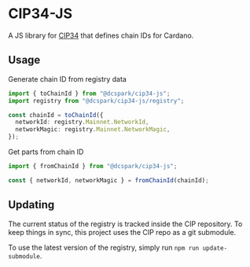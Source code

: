 # CIP34-JS

A JS library for [CIP34](https://github.com/cardano-foundation/CIPs/tree/master/CIP-0034) that defines chain IDs for Cardano.

## Usage

Generate chain ID from registry data

```typescript
import { toChainId } from "@dcspark/cip34-js";
import registry from "@dcspark/cip34-js/registry";

const chainId = toChainId({
  networkId: registry.Mainnet.NetworkId,
  networkMagic: registry.Mainnet.NetworkMagic,
});
```

Get parts from chain ID

```typescript
import { fromChainId } from "@dcspark/cip34-js";

const { networkId, networkMagic } = fromChainId(chainId);
```

## Updating

The current status of the registry is tracked inside the CIP repository. To keep things in sync, this project uses the CIP repo as a git submodule.

To use the latest version of the registry, simply run `npm run update-submodule`.
